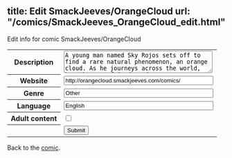 title: Edit SmackJeeves/OrangeCloud
url: "/comics/SmackJeeves_OrangeCloud_edit.html"
---
Edit info for comic SmackJeeves/OrangeCloud

<form name="comic" action="http://gaepostmail.appspot.com/comic/" method="post">
<table class="comicinfo">
<tr>
<th>Description</th><td><textarea name="description" cols="40" rows="3">A young man named Sky Rojos sets off to find a rare natural phenomenon, an orange cloud. As he journeys across the world, he makes new friends and encounters many foes. Comic is black and white and Naruto, Bleach, and One Piece inspired. Note: This comic has been discontinued as of Chapter 5.</textarea></td>
</tr>
<tr>
<th>Website</th><td><input type="text" name="url" value="http://orangecloud.smackjeeves.com/comics/" size="40"/></td>
</tr>
<tr>
<th>Genre</th><td><input type="text" name="genre" value="Other" size="40"/></td>
</tr>
<tr>
<th>Language</th><td><input type="text" name="language" value="English" size="40"/></td>
</tr>
<tr>
<th>Adult content</th><td><input type="checkbox" name="adult" value="adult" /></td>
</tr>
<tr>
<th></th><td>
<input type="hidden" name="comic" value="SmackJeeves_OrangeCloud" />
<input type="submit" name="submit" value="Submit" />
</td>
</tr>
</table>
</form>

Back to the [comic](SmackJeeves_OrangeCloud.html).
